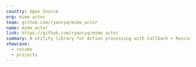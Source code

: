 ```yaml
---
country: Open Source
org: mime actor
team: github.com/ryancyq/mime_actor
name: mime_actor
link: https://github.com/ryancyq/mime_actor
summary: A utility library for Action processing with Callback + Rescue handlers for different MIME types in Rails.
showcase:
  - resume
  - projects
---
```


